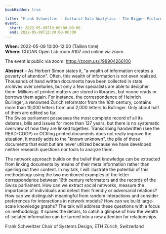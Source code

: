 ```yaml
---
bookHidden: true

title: "Frank Schweitzer - Cultural Data Analytics - The Bigger Picture: Documents -> Social Networks -> Knowledge Graphs"
event:
  start: 2022-05-09T10:00:00-00:00
  end: 2022-05-09T12:00:00-00:00
---
```


**When:**  2022-05-09 10:00-12:00 (Tallinn time)  
**Where:** CUDAN Open Lab room A107 and online via zoom. 

The event is public via zoom: https://zoom.us/j/98904266100  

<!--more-->
**Abstract** – As Herbert Simon states it, "a wealth of information creates a poverty of attention".
Often, this wealth of information is not even realized. 
Thousands of hand written documents have been collected in state archives over centuries, but only a few specialists are able to decipher them.
Millions of printed matters are stored in libraries, but noone reads or borrows them again. 
For instance, the correspondence of Heinrich Bullinger, a renowned Zurich reformator from the 16th century, contains more than 10,000 letters from and 2,000 letters to Bullinger. Only about half of them are edited so far.   
The Swiss parliament possesses  the most complete record of all its debates, bills and issues for more than 127 years, but there is no systematic overview of how they are linked together.
Transcribing handwritten (see the READ-COOP) or OCRing printed documents does not really improve the situation.
It mostly adds to the "known unknown", the pile of those documents that exist but are never utilized because we have developed neither research questions nor tools to analyze them.

The network approach builds on the belief that knowledge can be extracted from linking documents by means of their meta information rather than spelling out their content.
In my talk, I will illustrate the potential of this methodology using the two mentioned examples of the letter correspondence between 16th century reformators and the records of the Swiss parliament.
How can we extract social networks, measure the importance of individuals and detect their friendly or adversarial relations?
How can we distinguish meaningful from random interactions and consider preferences for interactions in network models?
How can we build large-scale knowledge graphs?
The talk will address these questions with a focus on methodology.
It spares the details, to catch a glimpse of how the wealth of isolated information can be turned into a new attention for relationships.  

Frank Schweitzer
Chair of Systems Design, ETH Zürich, Switzerland
